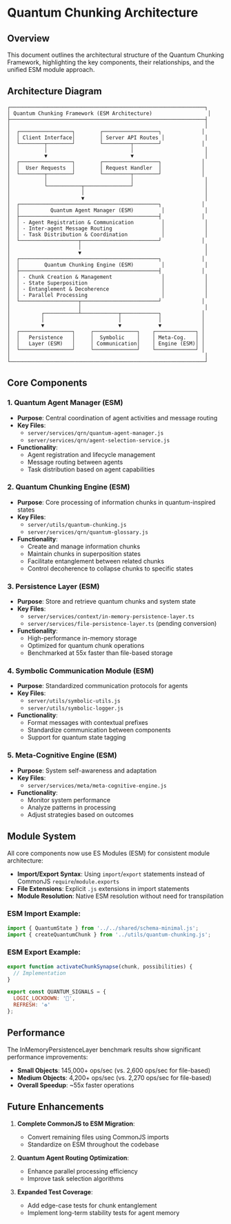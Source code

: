 # Quantum Chunking Architecture

## Overview

This document outlines the architectural structure of the Quantum Chunking Framework, highlighting the key components, their relationships, and the unified ESM module approach.

## Architecture Diagram

```
┌───────────────────────────────────────────────────────────────┐
│ Quantum Chunking Framework (ESM Architecture)                  │
├───────────────────────────────────────────────────────────────┤
│                                                               │
│  ┌─────────────────┐        ┌──────────────────┐             │
│  │ Client Interface│        │ Server API Routes │             │
│  └────────┬────────┘        └─────────┬────────┘             │
│           │                           │                       │
│           ▼                           ▼                       │
│  ┌─────────────────┐        ┌──────────────────┐             │
│  │  User Requests  │        │ Request Handler  │             │
│  └────────┬────────┘        └─────────┬────────┘             │
│           │                           │                       │
│           └───────────┬───────────────┘                       │
│                       │                                       │
│                       ▼                                       │
│  ┌─────────────────────────────────────────────┐             │
│  │          Quantum Agent Manager (ESM)         │             │
│  ├─────────────────────────────────────────────┤             │
│  │ - Agent Registration & Communication         │             │
│  │ - Inter-agent Message Routing                │             │
│  │ - Task Distribution & Coordination           │             │
│  └───────────────────┬─────────────────────────┘             │
│                      │                                        │
│                      ▼                                        │
│  ┌─────────────────────────────────────────────┐             │
│  │        Quantum Chunking Engine (ESM)         │             │
│  ├─────────────────────────────────────────────┤             │
│  │ - Chunk Creation & Management                │             │
│  │ - State Superposition                        │             │
│  │ - Entanglement & Decoherence                 │             │
│  │ - Parallel Processing                        │             │
│  └───────────────────┬─────────────────────────┘             │
│                      │                                        │
│          ┌───────────┴────────────┬────────────┐             │
│          │                        │            │             │
│          ▼                        ▼            ▼             │
│  ┌─────────────────┐     ┌──────────────┐    ┌─────────────┐ │
│  │   Persistence   │     │  Symbolic    │    │ Meta-Cog.   │ │
│  │   Layer (ESM)   │     │ Communication│    │ Engine (ESM)│ │
│  └─────────────────┘     └──────────────┘    └─────────────┘ │
│                                                               │
└───────────────────────────────────────────────────────────────┘
```

## Core Components

### 1. Quantum Agent Manager (ESM)
- **Purpose**: Central coordination of agent activities and message routing
- **Key Files**: 
  - `server/services/qrn/quantum-agent-manager.js`
  - `server/services/qrn/agent-selection-service.js`
- **Functionality**:
  - Agent registration and lifecycle management
  - Message routing between agents
  - Task distribution based on agent capabilities

### 2. Quantum Chunking Engine (ESM)
- **Purpose**: Core processing of information chunks in quantum-inspired states
- **Key Files**: 
  - `server/utils/quantum-chunking.js`
  - `server/services/qrn/quantum-glossary.js`
- **Functionality**:
  - Create and manage information chunks
  - Maintain chunks in superposition states
  - Facilitate entanglement between related chunks
  - Control decoherence to collapse chunks to specific states

### 3. Persistence Layer (ESM)
- **Purpose**: Store and retrieve quantum chunks and system state
- **Key Files**: 
  - `server/services/context/in-memory-persistence-layer.ts`
  - `server/services/file-persistence-layer.ts` (pending conversion)
- **Functionality**:
  - High-performance in-memory storage
  - Optimized for quantum chunk operations
  - Benchmarked at 55x faster than file-based storage

### 4. Symbolic Communication Module (ESM)
- **Purpose**: Standardized communication protocols for agents
- **Key Files**: 
  - `server/utils/symbolic-utils.js`
  - `server/utils/symbolic-logger.js`
- **Functionality**:
  - Format messages with contextual prefixes
  - Standardize communication between components
  - Support for quantum state tagging

### 5. Meta-Cognitive Engine (ESM)
- **Purpose**: System self-awareness and adaptation
- **Key Files**: 
  - `server/services/meta/meta-cognitive-engine.js`
- **Functionality**:
  - Monitor system performance
  - Analyze patterns in processing
  - Adjust strategies based on outcomes

## Module System

All core components now use ES Modules (ESM) for consistent module architecture:

- **Import/Export Syntax**: Using `import`/`export` statements instead of CommonJS `require`/`module.exports`
- **File Extensions**: Explicit `.js` extensions in import statements
- **Module Resolution**: Native ESM resolution without need for transpilation

### ESM Import Example:
```javascript
import { QuantumState } from '../../shared/schema-minimal.js';
import { createQuantumChunk } from '../utils/quantum-chunking.js';
```

### ESM Export Example:
```javascript
export function activateChunkSynapse(chunk, possibilities) {
  // Implementation
}

export const QUANTUM_SIGNALS = {
  LOGIC_LOCKDOWN: '🥶',
  REFRESH: '♻️'
};
```

## Performance

The InMemoryPersistenceLayer benchmark results show significant performance improvements:

- **Small Objects**: 145,000+ ops/sec (vs. 2,600 ops/sec for file-based)
- **Medium Objects**: 4,200+ ops/sec (vs. 2,270 ops/sec for file-based)
- **Overall Speedup**: ~55x faster operations

## Future Enhancements

1. **Complete CommonJS to ESM Migration**:
   - Convert remaining files using CommonJS imports
   - Standardize on ESM throughout the codebase

2. **Quantum Agent Routing Optimization**:
   - Enhance parallel processing efficiency
   - Improve task selection algorithms

3. **Expanded Test Coverage**:
   - Add edge-case tests for chunk entanglement
   - Implement long-term stability tests for agent memory